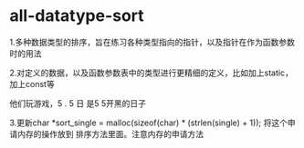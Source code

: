 # all-datatype-sort
1.多种数据类型的排序，旨在练习各种类型指向的指针，以及指针在作为函数参数时的用法

2.对定义的数据，以及函数参数表中的类型进行更精细的定义，比如加上static，加上const等

他们玩游戏，5 . 5 日 是5 5开黑的日子

3.更新char *sort_single = malloc(sizeof(char) * (strlen(single) + 1));
将这个申请内存的操作放到 排序方法里面。注意内存的申请方法

